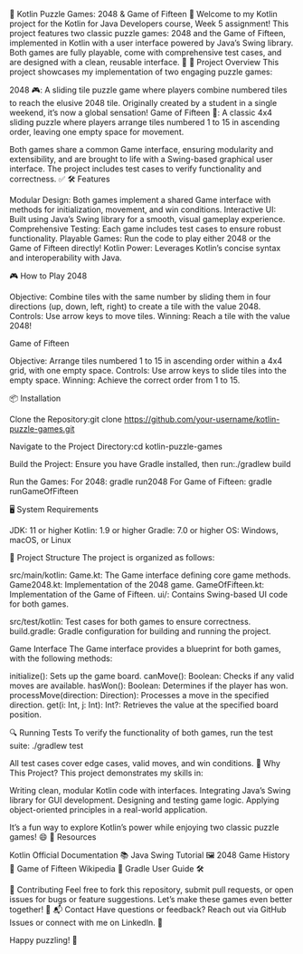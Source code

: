 🎲 Kotlin Puzzle Games: 2048 & Game of Fifteen 🧩
Welcome to my Kotlin project for the Kotlin for Java Developers course, Week 5 assignment! This project features two classic puzzle games: 2048 and the Game of Fifteen, implemented in Kotlin with a user interface powered by Java’s Swing library. Both games are fully playable, come with comprehensive test cases, and are designed with a clean, reusable interface. 🚀
📖 Project Overview
This project showcases my implementation of two engaging puzzle games:

2048 🎮: A sliding tile puzzle game where players combine numbered tiles to reach the elusive 2048 tile. Originally created by a student in a single weekend, it’s now a global sensation!
Game of Fifteen 🧠: A classic 4x4 sliding puzzle where players arrange tiles numbered 1 to 15 in ascending order, leaving one empty space for movement.

Both games share a common Game interface, ensuring modularity and extensibility, and are brought to life with a Swing-based graphical user interface. The project includes test cases to verify functionality and correctness. ✅
🛠️ Features

Modular Design: Both games implement a shared Game interface with methods for initialization, movement, and win conditions.
Interactive UI: Built using Java’s Swing library for a smooth, visual gameplay experience.
Comprehensive Testing: Each game includes test cases to ensure robust functionality.
Playable Games: Run the code to play either 2048 or the Game of Fifteen directly!
Kotlin Power: Leverages Kotlin’s concise syntax and interoperability with Java.

🎮 How to Play
2048

Objective: Combine tiles with the same number by sliding them in four directions (up, down, left, right) to create a tile with the value 2048.
Controls: Use arrow keys to move tiles.
Winning: Reach a tile with the value 2048!

Game of Fifteen

Objective: Arrange tiles numbered 1 to 15 in ascending order within a 4x4 grid, with one empty space.
Controls: Use arrow keys to slide tiles into the empty space.
Winning: Achieve the correct order from 1 to 15.

📦 Installation

Clone the Repository:git clone https://github.com/your-username/kotlin-puzzle-games.git


Navigate to the Project Directory:cd kotlin-puzzle-games


Build the Project: Ensure you have Gradle installed, then run:./gradlew build


Run the Games:
For 2048: gradle run2048
For Game of Fifteen: gradle runGameOfFifteen



🖥️ System Requirements

JDK: 11 or higher
Kotlin: 1.9 or higher
Gradle: 7.0 or higher
OS: Windows, macOS, or Linux

🧬 Project Structure
The project is organized as follows:

src/main/kotlin:
Game.kt: The Game interface defining core game methods.
Game2048.kt: Implementation of the 2048 game.
GameOfFifteen.kt: Implementation of the Game of Fifteen.
ui/: Contains Swing-based UI code for both games.


src/test/kotlin: Test cases for both games to ensure correctness.
build.gradle: Gradle configuration for building and running the project.

Game Interface
The Game interface provides a blueprint for both games, with the following methods:

initialize(): Sets up the game board.
canMove(): Boolean: Checks if any valid moves are available.
hasWon(): Boolean: Determines if the player has won.
processMove(direction: Direction): Processes a move in the specified direction.
get(i: Int, j: Int): Int?: Retrieves the value at the specified board position.

🔍 Running Tests
To verify the functionality of both games, run the test suite:
./gradlew test

All test cases cover edge cases, valid moves, and win conditions.
🌟 Why This Project?
This project demonstrates my skills in:

Writing clean, modular Kotlin code with interfaces.
Integrating Java’s Swing library for GUI development.
Designing and testing game logic.
Applying object-oriented principles in a real-world application.

It’s a fun way to explore Kotlin’s power while enjoying two classic puzzle games! 😄
🔗 Resources

Kotlin Official Documentation 📚
Java Swing Tutorial 🖼️
2048 Game History 🎲
Game of Fifteen Wikipedia 🧩
Gradle User Guide 🛠️

🤝 Contributing
Feel free to fork this repository, submit pull requests, or open issues for bugs or feature suggestions. Let’s make these games even better together! 🌈
📬 Contact
Have questions or feedback? Reach out via GitHub Issues or connect with me on LinkedIn. 📧

Happy puzzling! 🎉



